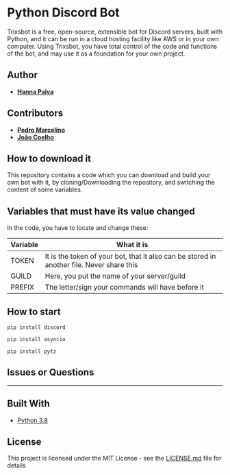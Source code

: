 # Python Discord Bot 

Trixsbot is a free, open-source, extensible bot for Discord servers, built with Python, and it can be run in a cloud hosting facility like AWS or in your own computer. Using Trixsbot, you have total control of the code and functions of the bot, and may use it as a foundation for your own project. 

## Author

* **[Hanna Paiva](https://github.com/Hantriex)**

## Contributors

* **[Pedro Marcelino](https://github.com/pmarcelino)**
* **[João Coelho](https://github.com/joaopcoelho)**

## How to download it

This repository contains a code which you can download and build your own bot with it, by cloning/Downloading the repository, and switching the content of some variables.


## Variables that must have its value changed

In the code, you have to locate and change these:

| Variable              | What it is                                                            |
| ----------------------| ----------------------------------------------------------------------|
| TOKEN                 | It is the token of your bot, that it also can be stored in another file. Never share this|
| GUILD                 | Here, you put the name of your server/guild |
| PREFIX                | The letter/sign your commands will have before it|




## How to start


```
pip install discord
```
```
pip install asyncio
```
```
pip install pytz
```


## Issues or Questions

---

## Built With

* [Python 3.8](https://www.python.org/)

## License

This project is licensed under the MIT License - see the [LICENSE.md](LICENSE.md) file for details
